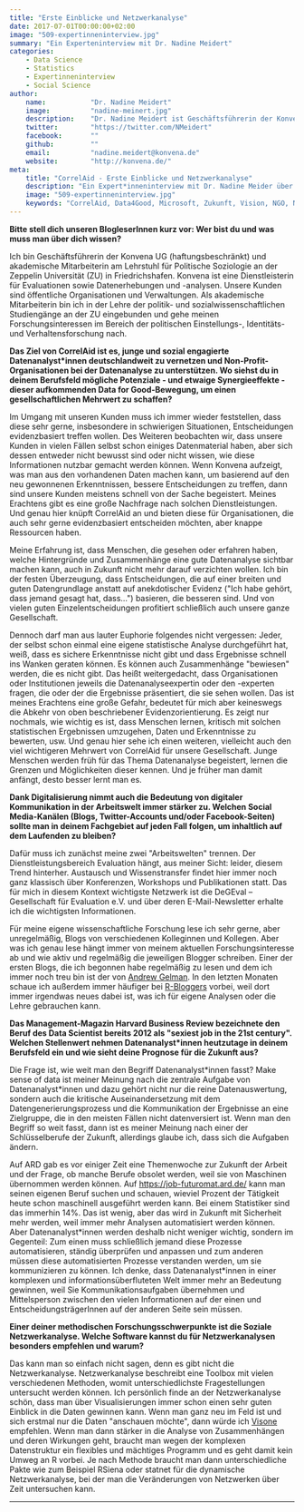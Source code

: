 ```yaml
---
title: "Erste Einblicke und Netzwerkanalyse"
date: 2017-07-01T00:00:00+02:00
image: "509-expertinneninterview.jpg"
summary: "Ein Experteninterview mit Dr. Nadine Meidert"
categories:       
    - Data Science
    - Statistics
    - Expertinneninterview
    - Social Science
author: 
    name:           "Dr. Nadine Meidert"
    image:          "nadine-meinert.jpg"
    description:    "Dr. Nadine Meidert ist Geschäftsführerin der Konvena UG (haftungsbeschränkt) und akademische Mitarbeiterin am Lehrstuhl für Politische Soziologie an der Zeppelin Universität (ZU) in Friedrichshafen. Als akademische Mitarbeiterin ist sie in der Lehre der politik- und sozialwissenschaftlichen Studiengänge an der ZU eingebunden und geht ihren Forschungsinteressen im Bereich der politischen Einstellungs-, Identitäts- und Verhaltensforschung nach."
    twitter:        "https://twitter.com/NMeidert"
    facebook:       ""
    github:         ""
    email:          "nadine.meidert@konvena.de"
    website:        "http://konvena.de/"
meta:
    title: "CorrelAid - Erste Einblicke und Netzwerkanalyse"
    description: "Ein Expert*inneninterview mit Dr. Nadine Meider über Data Science und Netzwerkanaylse."
    image: "509-expertinneninterview.jpg"
    keywords: "CorrelAid, Data4Good, Microsoft, Zukunft, Vision, NGO, Non-Profit, Data Scientist, Netzwerkanalyse"
---
```



**Bitte stell dich unseren BlogleserInnen kurz vor: Wer bist du und was
muss man über dich wissen?**

Ich bin Geschäftsführerin der Konvena UG (haftungsbeschränkt) und
akademische Mitarbeiterin am Lehrstuhl für Politische Soziologie an der
Zeppelin Universität (ZU) in Friedrichshafen. Konvena ist eine
Dienstleisterin für Evaluationen sowie Datenerhebungen und -analysen.
Unsere Kunden sind öffentliche Organisationen und Verwaltungen. Als
akademische Mitarbeiterin bin ich in der Lehre der politik- und
sozialwissenschaftlichen Studiengänge an der ZU eingebunden und gehe
meinen Forschungsinteressen im Bereich der politischen Einstellungs-,
Identitäts- und Verhaltensforschung nach.

**Das Ziel von CorrelAid ist es, junge und sozial engagierte
Datenanalyst\*innen deutschlandweit zu vernetzen und
Non-Profit-Organisationen bei der Datenanalyse zu unterstützen. Wo
siehst du in deinem Berufsfeld mögliche Potenziale - und etwaige
Synergieeffekte - dieser aufkommenden Data for Good-Bewegung, um einen
gesellschaftlichen Mehrwert zu schaffen?**

Im Umgang mit unseren Kunden muss ich immer wieder feststellen, dass
diese sehr gerne, insbesondere in schwierigen Situationen,
Entscheidungen evidenzbasiert treffen wollen. Des Weiteren beobachten
wir, dass unsere Kunden in vielen Fällen selbst schon einiges
Datenmaterial haben, aber sich dessen entweder nicht bewusst sind oder
nicht wissen, wie diese Informationen nutzbar gemacht werden können.
Wenn Konvena aufzeigt, was man aus den vorhandenen Daten machen kann, um
basierend auf den neu gewonnenen Erkenntnissen, bessere Entscheidungen
zu treffen, dann sind unsere Kunden meistens schnell von der Sache
begeistert. Meines Erachtens gibt es eine große Nachfrage nach solchen
Dienstleistungen. Und genau hier knüpft CorrelAid an und bieten diese
für Organisationen, die auch sehr gerne evidenzbasiert entscheiden
möchten, aber knappe Ressourcen haben.

Meine Erfahrung ist, dass Menschen, die gesehen oder erfahren haben,
welche Hintergründe und Zusammenhänge eine gute Datenanalyse sichtbar
machen kann, auch in Zukunft nicht mehr darauf verzichten wollen. Ich
bin der festen Überzeugung, dass Entscheidungen, die auf einer breiten
und guten Datengrundlage anstatt auf anekdotischer Evidenz ("Ich habe
gehört, dass jemand gesagt hat, dass…") basieren, die besseren sind. Und
von vielen guten Einzelentscheidungen profitiert schließlich auch unsere
ganze Gesellschaft.

Dennoch darf man aus lauter Euphorie folgendes nicht vergessen: Jeder,
der selbst schon einmal eine eigene statistische Analyse durchgeführt
hat, weiß, dass es sichere Erkenntnisse nicht gibt und dass Ergebnisse
schnell ins Wanken geraten können. Es können auch Zusammenhänge
"bewiesen" werden, die es nicht gibt. Das heißt weitergedacht, dass
Organisationen oder Institutionen jeweils die Datenanalyseexpertin oder
den -experten fragen, die oder der die Ergebnisse präsentiert, die sie
sehen wollen. Das ist meines Erachtens eine große Gefahr, bedeutet für
mich aber keineswegs die Abkehr von oben beschriebener
Evidenzorientierung. Es zeigt nur nochmals, wie wichtig es ist, dass
Menschen lernen, kritisch mit solchen statistischen Ergebnissen
umzugehen, Daten und Erkenntnisse zu bewerten, usw. Und genau hier sehe
ich einen weiteren, vielleicht auch den viel wichtigeren Mehrwert von
CorrelAid für unsere Gesellschaft. Junge Menschen werden früh für das
Thema Datenanalyse begeistert, lernen die Grenzen und Möglichkeiten
dieser kennen. Und je früher man damit anfängt, desto besser lernt man
es.

**Dank Digitalisierung nimmt auch die Bedeutung von digitaler
Kommunikation in der Arbeitswelt immer stärker zu. Welchen Social
Media-Kanälen (Blogs, Twitter-Accounts und/oder Facebook-Seiten) sollte
man in deinem Fachgebiet auf jeden Fall folgen, um inhaltlich auf dem
Laufenden zu bleiben?**

Dafür muss ich zunächst meine zwei "Arbeitswelten" trennen. Der
Dienstleistungsbereich Evaluation hängt, aus meiner Sicht: leider,
diesem Trend hinterher. Austausch und Wissenstransfer findet hier immer
noch ganz klassisch über Konferenzen, Workshops und Publikationen statt.
Das für mich in diesem Kontext wichtigste Netzwerk ist die DeGEval –
Gesellschaft für Evaluation e.V. und über deren E-Mail-Newsletter
erhalte ich die wichtigsten Informationen.

Für meine eigene wissenschaftliche Forschung lese ich sehr gerne, aber
unregelmäßig, Blogs von verschiedenen Kolleginnen und Kollegen. Aber was
ich genau lese hängt immer von meinem aktuellen Forschungsinteresse ab
und wie aktiv und regelmäßig die jeweiligen Blogger schreiben. Einer der
ersten Blogs, die ich begonnen habe regelmäßig zu lesen und dem ich
immer noch treu bin ist der von [Andrew
Gelman](http://andrewgelman.com/). In den letzten Monaten schaue ich
außerdem immer häufiger bei [R-Bloggers](https://www.r-bloggers.com/)
vorbei, weil dort immer irgendwas neues dabei ist, was ich für eigene
Analysen oder die Lehre gebrauchen kann.

**Das Management-Magazin Harvard Business Review bezeichnete den Beruf
des Data Scientist bereits 2012 als "sexiest job in the 21st century".
Welchen Stellenwert nehmen Datenanalyst\*innen heutzutage in deinem
Berufsfeld ein und wie sieht deine Prognose für die Zukunft aus?**

Die Frage ist, wie weit man den Begriff Datenanalyst\*innen fasst? Make
sense of data ist meiner Meinung nach die zentrale Aufgabe von
Datenanalyst\*innen und dazu gehört nicht nur die reine Datenauswertung,
sondern auch die kritische Auseinandersetzung mit dem
Datengenerierungsprozess und die Kommunikation der Ergebnisse an eine
Zielgruppe, die in den meisten Fällen nicht datenversiert ist. Wenn man
den Begriff so weit fasst, dann ist es meiner Meinung nach einer der
Schlüsselberufe der Zukunft, allerdings glaube ich, dass sich die
Aufgaben ändern.

Auf ARD gab es vor einiger Zeit eine Themenwoche zur Zukunft der Arbeit
und der Frage, ob manche Berufe obsolet werden, weil sie von Maschinen
übernommen werden können. Auf <https://job-futuromat.ard.de/> kann man
seinen eigenen Beruf suchen und schauen, wieviel Prozent der Tätigkeit
heute schon maschinell ausgeführt werden kann. Bei einem Statistiker
sind das immerhin 14%. Das ist wenig, aber das wird in Zukunft mit
Sicherheit mehr werden, weil immer mehr Analysen automatisiert werden
können. Aber Datenanalyst\*innen werden deshalb nicht weniger wichtig,
sondern im Gegenteil: Zum einen muss schließlich jemand diese Prozesse
automatisieren, ständig überprüfen und anpassen und zum anderen müssen
diese automatisierten Prozesse verstanden werden, um sie kommunizieren
zu können. Ich denke, dass Datenanalyst\*innen in einer komplexen und
informationsüberfluteten Welt immer mehr an Bedeutung gewinnen, weil Sie
Kommunikationsaufgaben übernehmen und Mittelsperson zwischen den vielen
Informationen auf der einen und EntscheidungsträgerInnen auf der anderen
Seite sein müssen.

**Einer deiner methodischen Forschungsschwerpunkte ist die Soziale
Netzwerkanalyse. Welche Software kannst du für Netzwerkanalysen
besonders empfehlen und warum?**

Das kann man so einfach nicht sagen, denn es gibt nicht die
Netzwerkanalyse. Netzwerkanalyse beschreibt eine Toolbox mit vielen
verschiedenen Methoden, womit unterschiedlichste Fragestellungen
untersucht werden können. Ich persönlich finde an der Netzwerkanalyse
schön, dass man über Visualisierungen immer schon einen sehr guten
Einblick in die Daten gewinnen kann. Wenn man ganz neu im Feld ist und
sich erstmal nur die Daten "anschauen möchte", dann würde ich
[Visone](http://www.visone.info/) empfehlen. Wenn man dann stärker in
die Analyse von Zusammenhängen und deren Wirkungen geht, braucht man
wegen der komplexen Datenstruktur ein flexibles und mächtiges Programm
und es geht damit kein Umweg an R vorbei. Je nach Methode braucht man
dann unterschiedliche Pakte wie zum Beispiel RSiena oder statnet für die
dynamische Netzwerkanalyse, bei der man die Veränderungen von Netzwerken
über Zeit untersuchen kann.

------------------------------------------------------------------------


